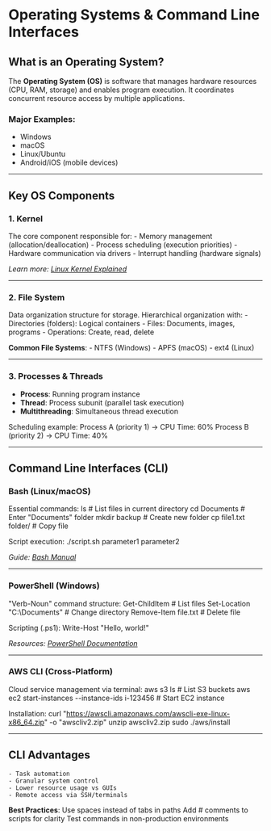 # Operating Systems & Command Line Interfaces

## What is an Operating System?
The **Operating System (OS)** is software that manages hardware resources (CPU, RAM, storage) and enables program execution. It coordinates concurrent resource access by multiple applications.

### Major Examples:
- Windows
- macOS
- Linux/Ubuntu
- Android/iOS (mobile devices)

---

## Key OS Components

### 1. Kernel
The core component responsible for:
    - Memory management (allocation/deallocation)
    - Process scheduling (execution priorities)
    - Hardware communication via drivers
    - Interrupt handling (hardware signals)

*Learn more: [Linux Kernel Explained](https://www.kernel.org/doc/html/latest/)*

---

### 2. File System
Data organization structure for storage. Hierarchical organization with:
    - Directories (folders): Logical containers
    - Files: Documents, images, programs
    - Operations: Create, read, delete

**Common File Systems**:
    - NTFS (Windows)
    - APFS (macOS)
    - ext4 (Linux)

---

### 3. Processes & Threads
- **Process**: Running program instance
- **Thread**: Process subunit (parallel task execution)
- **Multithreading**: Simultaneous thread execution

Scheduling example:
    Process A (priority 1) → CPU Time: 60%
    Process B (priority 2) → CPU Time: 40%

---

## Command Line Interfaces (CLI)

### Bash (Linux/macOS)
Essential commands:
    ls          # List files in current directory
    cd Documents  # Enter "Documents" folder
    mkdir backup  # Create new folder
    cp file1.txt folder/  # Copy file

Script execution:
    ./script.sh parameter1 parameter2

*Guide: [Bash Manual](https://www.gnu.org/software/bash/manual/)*

---

### PowerShell (Windows)
"Verb-Noun" command structure:
    Get-ChildItem              # List files
    Set-Location "C:\Documents"  # Change directory
    Remove-Item file.txt       # Delete file

Scripting (.ps1):
    Write-Host "Hello, world!"

*Resources: [PowerShell Documentation](https://learn.microsoft.com/en-us/powershell/)*

---

### AWS CLI (Cross-Platform)
Cloud service management via terminal:
    aws s3 ls                   # List S3 buckets
    aws ec2 start-instances --instance-ids i-123456  # Start EC2 instance

Installation:
    curl "https://awscli.amazonaws.com/awscli-exe-linux-x86_64.zip" -o "awscliv2.zip"
    unzip awscliv2.zip
    sudo ./aws/install

---

## CLI Advantages
    - Task automation
    - Granular system control
    - Lower resource usage vs GUIs
    - Remote access via SSH/terminals

**Best Practices**:
    Use spaces instead of tabs in paths
    Add # comments to scripts for clarity
    Test commands in non-production environments